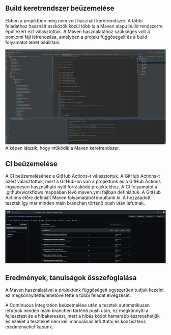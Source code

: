 ## Build keretrendszer beüzemelése
Ebben a projektben még nem volt használt keretrendszer.
A többi feladathoz használt eszközök közül több is a Maven alapú build rendszerre épül ezért ezt választottuk.
A Maven használatához szükséges volt a pom.xml fájl létrehozása, amelyben a projekt függőségeit és a build folyamatot lehet beállítani.

![Maven keretrendszer](Kepernyokepek/5Maven_kepek/maven.png)
A képen látszik, hogy működik a Maven keretrendszer.

## CI beüzemelése
A CI beüzemeléséhez a GitHub Actions-t választottuk.
A GitHub Actions-t azért választottuk, mert a GitHub-on van a projektünk és a GitHub Actions ingyenesen használható nyílt forráskódú projektekhez.
A CI folyamatot a .github/workflows mappában lévő maven.yml fájlban definiáltuk.
A GitHub Actions előre definiált Maven folyamatából indultunk ki.
A hozzáadott tesztek így már minden main branchen történő push után lefutnak.

![GitHub Actions](Kepernyokepek/5Maven_kepek/github_actions.png)

## Eredmények, tanulságok összefoglalása
A Maven használatával a projektünk függőségeit egyszerűen tudjuk kezelni, ez megkönnyítette/lehetővé tette a többi feladat elvégzését.

A Continuous Integration beüzemelése után a tesztek automatikusan lefutnak minden main branchen történő push után, ez megkönnyíti a fejlesztést és a hibakeresést, mert a hibás kódot hamarabb észrevehetjük és ezeket a teszteket nem kell manuálisan lefuttatni és konzisztens eredményeket kapunk.

